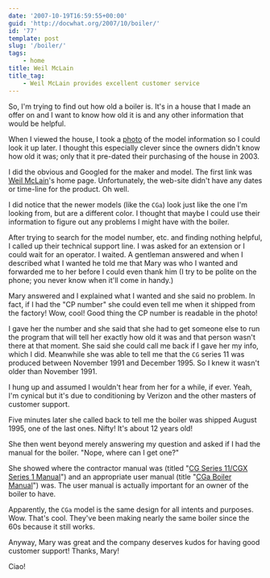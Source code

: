 ```yaml
---
date: '2007-10-19T16:59:55+00:00'
guid: 'http://docwhat.org/2007/10/boiler/'
id: '77'
template: post
slug: '/boiler/'
tags:
    - home
title: Weil McLain
title_tag:
    - Weil McLain provides excellent customer service
---
```


So, I'm trying to find out how old a boiler is. It's in a house that I made an
offer on and I want to know how old it is and any other information that would
be helpful.

When I viewed the house, I took a
[photo](https://flickr.com/photos/10036658@N06/1572753354/in/set-72157602423731857/)
of the model information so I could look it up later. I thought this
especially clever since the owners didn't know how old it was; only that it
pre-dated their purchasing of the house in 2003.

I did the obvious and Googled for the maker and model. The first link was
[Weil McLain](http://www.weil-mclain.com/)'s home page. Unfortunately, the
web-site didn't have any dates or time-line for the product. Oh well.

I did notice that the newer models (like the `CGa`) look just like the one I'm
looking from, but are a different color. I thought that maybe I could use
their information to figure out any problems I might have with the boiler.

After trying to search for the model number, etc. and finding nothing helpful,
I called up their technical support line. I was asked for an extension or I
could wait for an operator. I waited. A gentleman answered and when I
described what I wanted he told me that Mary was who I wanted and forwarded me
to her before I could even thank him (I try to be polite on the phone; you
never know when it'll come in handy.)

Mary answered and I explained what I wanted and she said no problem. In fact,
if I had the "CP number" she could even tell me when it shipped from the
factory! Wow, cool! Good thing the CP number is readable in the photo!

I gave her the number and she said that she had to get someone else to run the
program that will tell her exactly how old it was and that person wasn't there
at that moment. She said she could call me back if I gave her my info, which I
did. Meanwhile she was able to tell me that the `CG` series 11 was produced
between November 1991 and December 1995. So I knew it wasn't older than
November 1991.

I hung up and assumed I wouldn't hear from her for a while, if ever. Yeah, I'm
cynical but it's due to conditioning by Verizon and the other masters of
customer support.

Five minutes later she called back to tell me the boiler was shipped August
1995, one of the last ones. Nifty! It's about 12 years old!

She then went beyond merely answering my question and asked if I had the
manual for the boiler. "Nope, where can I get one?"

She showed where the contractor manual was (titled
"[CG Series 11/CGX Series 1 Manual](http://www.weil-mclain.com/downloads/obsolete/cg-cgm/cg11cgx1manual.pdf)")
and an appropriate user manual (title
"[CGa Boiler Manual](http://www.weil-mclain.com/downloads/literature/cga/cgaboilermanual.pdf)")
was. The user manual is actually important for an owner of the boiler to have.

Apparently, the `CGa` model is the same design for all intents and purposes.
Wow. That's cool. They've been making nearly the same boiler since the 60s
because it still works.

Anyway, Mary was great and the company deserves kudos for having good customer
support! Thanks, Mary!

Ciao!
